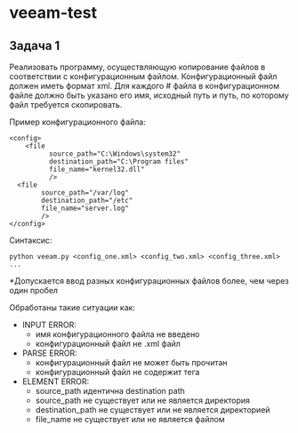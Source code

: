 # veeam-test

## Задача 1
Реализовать программу, осуществляющую копирование файлов в соответствии с конфигурационным файлом. Конфигурационный файл должен иметь формат xml. Для каждого # файла в конфигурационном файле должно быть указано его имя, исходный путь и путь, по которому файл требуется скопировать.

Пример конфигурационного файла:
```
<config>
    <file
          source_path="C:\Windows\system32"
          destination_path="C:\Program files"
          file_name="kernel32.dll"
          />
  <file
        source_path="/var/log"
        destination_path="/etc"
        file_name="server.log"
        />
</config>
```

Синтаксис:
```
python veeam.py <config_one.xml> <config_two.xml> <config_three.xml> ...
```
*Допускается ввод разных конфигурационных файлов более, чем через один пробел

Обработаны такие ситуации как:
- INPUT ERROR:
  - имя конфигурационного файла не введено
  - конфигурационный файл не .xml файл
- PARSE ERROR:
  - конфигурационный файл не может быть прочитан
  - конфигурационный файл не содержит тега <file>
- ELEMENT ERROR:
  - source_path идентична destination path
  - source_path не существует или не является директория
  - destination_path не существует или не является директорией
  - file_name не существует или не является файлом
